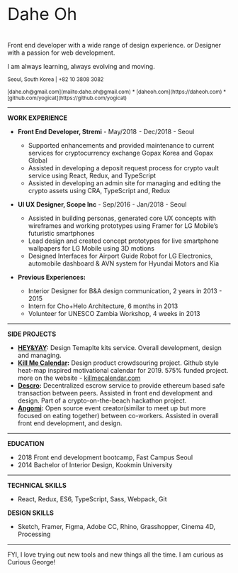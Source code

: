 <p style="font-size:2.4rem">Dahe Oh</p>
Front end developer with a wide range of design experience.
or Designer with a passion for web development.


I am always learning, always evolving and moving.



<small>Seoul, South Korea |
+82 10 3808 3082</small>

<small>
  [dahe.oh@gmail.com](mailto:dahe.oh@gmail.com) *
  [daheoh.com](https://daheoh.com) *
  [github.com/yogicat](https://github.com/yogicat)
</small>

---

**WORK EXPERIENCE**
- **Front End Developer, Stremi** - May/2018  - Dec/2018 - Seoul
  - Supported enhancements and provided maintenance to current services for cryptocurrency exchange Gopax Korea and Gopax Global
  - Assisted in developing a deposit request process for crypto vault service using React, Redux, and TypeScript
  - Assisted in developing an admin site for managing and editing the crypto assets using CRA, TypeScript and, Redux



- **UI UX Designer, Scope Inc** - Sep/2016 - Jan/2018 - Seoul
  - Assisted in building personas, generated core UX concepts with wireframes and working prototypes using Framer for LG Mobile’s futuristic smartphones
  - Lead design and created concept prototypes for live smartphone wallpapers for LG Mobile using 3D motions
  - Designed Interfaces for Airport Guide Robot for LG Electronics, automobile dashboard & AVN system for Hyundai Motors and Kia



- **Previous Experiences:**
  - Interior Designer for B&A design communication, 2 years in 2013 - 2015
  - Intern for Cho+Helo Architecture, 6 months in 2013
  - Volunteer for UNESCO Zambia Workshop, 4 weeks in 2013

---

**SIDE PROJECTS**
- **[HEY&YAY](https://heyandyay.com/):** Design Temaplte kits service. Overall development, design and managing.
- **[Kill Me Calendar](https://tumblbug.com/killmecal):** Design product crowdsouring project. Github style heat-map inspired motivational calendar for 2019. 575% funded project. more on the website - [killmecalendar.com](https://killmecalendar.com)
- **[Descro](https://github.com/colus001/descro):**  Decentralized escrow service to provide ethereum based safe transaction between peers. Assisted in front end development  and design. Part of a crypto-on-the-beach hackathon project.
- **[Angomi](https://github.com/yogicat/you-are-not-a-solitary-gourmet):** Open source event creator(similar to meet up but more focused on eating together) between co-workers. Assisted in overall front end development, and design.

---

**EDUCATION**
- 2018 Front end development bootcamp, Fast Campus Seoul
- 2014 Bachelor of Interior Design, Kookmin University

---

**TECHNICAL SKILLS**
- React, Redux, ES6, TypeScript, Sass, Webpack, Git


**DESIGN SKILLS**
- Sketch, Framer, Figma, Adobe CC, Rhino, Grasshopper, Cinema 4D, Processing


---

FYI, I love trying out new tools and new things all the time.
I am curious as Curious George!
